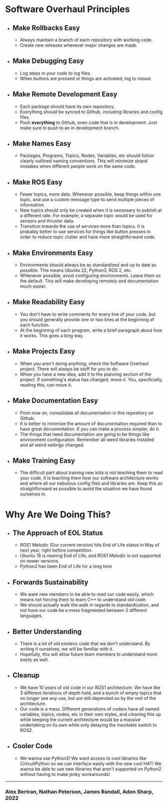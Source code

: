 # Software Overhaul Principles
* ## Make Rollbacks Easy
  * Always maintain a branch of each repository with working code.
  * Create new releases whenever major changes are made.
* ## Make Debugging Easy
  * Log steps in your code to log files.
  * When buttons are pressed or things are activated, log to rosout.
* ## Make Remote Development Easy
  * Each package should have its own repository.
  * Everything should be synced to Github, including libraries and config files.
  * Push **everything** to Github, even code that is in development. Just make sure to push to an in development branch.
* ## Make Names Easy
  * Packages, Programs, Topics, Nodes, Variables, etc should follow clearly outlined naming conventions. This will minimize stupid mistakes when different people work on the same code.
* ## Make ROS Easy
  * Fewer topics, more data. Whenever possible, keep things within one topic, and use a custom message type to send multiple pieces of information.
  * New topics should only be created when it is necessary to publish at a different rate. For example, a separate topic would be used for sensors and thruster data.
  * Transition towards the use of services more than topics. It is probably better to use services for things like button presses in order to reduce topic clutter and have more straightforward code.
* ## Make Environments Easy
  * Environments should always be as standardized and up to date as possible. This means Ubuntu 22, Python3, ROS 2, etc. 
  * WHenever possible, avoid configuring environments. Leave them as the default. This will make developing remotely and documentation much easier.
* ## Make Readability Easy
  * You don't have to write comments for every line of your code, but you should generally provide one or two lines at the beginning of each function.
  * At the beginning of each program, write a brief paragraph about how it works. This goes a long way.
* ## Make Projects Easy
  * When you aren't doing anything, check the Software Overhaul project. There will always be stuff for you to do.
  * When you have a new idea, add it to the planning section of the project. If something's status has changed, move it. You, specficially, reading this, can move it.
* ## Make Documentation Easy
  * From now on, consolidate all documentation in this repository on Github.
  * It is better to minimize the amount of documentation required than to have great documentation. If you can make a process simpler, do it.
  * The things that need documentation are going to be things like environment configuration. Remember all weird libraries installed and all weird settings changed.
* ## Make Training Easy
  * The difficult part about training new kids is not teaching them to read your code, it is teaching them how our software architecture works and where all our nebulous config files and libraries are. Keep this as straightforward as possible to avoid the situation we have found ourselves in.

# Why Are We Doing This?
* ## The Approach of EOL Status
  * ROS1 Melodic (Our current version) hits End of Life status in May of next year, right before competition. 
  * Ubuntu 18 is nearing End of Life, and ROS1 Melodic is not supported on newer versions.
  * Python2 has been End of Life for a long time
* ## Forwards Sustainability
  * We want new members to be able to read our code easily, which means not forcing them to learn C++ to understand old code.
  * We should actually walk the walk in regards to standardization, and not have our code be a mess fragmented between 2 different languages.
* ## Better Understanding
  * There is a lot of old esoteric code that we don't understand. By writing it ourselves, we will be familiar with it.
  * Hopefully, this will allow future team members to understand more easily as well.
* ## Cleanup
  * We have 10 years of old code in our ROS1 architecture. We have like 3 different iterations of depth hold, and a bunch of empty topics that no longer see any use, but are still depended on by the rest of the architecture.
  * Our code is a mess. Different generations of coders have all named variables, topics, nodes, etc in their own styles, and cleaning this up while keeping the current architecture would be a massive undertaking on its own while only delaying the inevitable switch to ROS2.
* ## Cooler Code
  * We wanna use Python3! We want access to cool libraries like CirtcuitPython so we can interface easily with the new cool HAT! We wanna be able to use new libraries that aren't supported on Python2 without having to make jenky workarounds!
______________
### Alex Bertran, Nathan Peterson, James Randall, Adon Sharp, 2022
